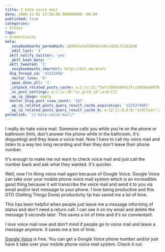 ```yaml
---
title: I hate voice mail
date: 2009-11-02 23:56:00.000000000 -06:00
published: true
categories:
- Essays
tags:
- productivity
meta:
  _sexybookmarks_permaHash: a92041e3a4260dece8ccd26c7c201b98
  _edit_last: '1'
  aktt_notify_twitter: 'yes'
  _aktt_hash_meta: ''
  aktt_tweeted: '1'
  _sexybookmarks_shortUrl: http://b2l.me/4rwfc
  dsq_thread_id: '43322458'
  _nectar_love: '0'
  _wpas_done_all: '1'
  _jetpack_related_posts_cache: a:1:{s:32:"5afc95b9199413fccb9364a98f8a08f9";a:2:{s:7:"expires";i:1502366307;s:7:"payload";a:3:{i:0;a:1:{s:2:"id";i:2082;}i:1;a:1:{s:2:"id";i:3589;}i:2;a:1:{s:2:"id";i:644;}}}}
  _vc_post_settings: a:1:{s:10:"vc_grid_id";a:0:{}}
  _wp_rp_image: empty
  nectar_blog_post_view_count: '167'
  _wp_rp_related_posts_query_result_cache_expiration: '1525374607'
  _wp_rp_related_posts_query_result_cache_6: a:12:{i:0;O:8:"stdClass":2:{s:7:"post_id";s:4:"1347";s:5:"score";s:17:"90.92093751080986";}i:1;O:8:"stdClass":2:{s:7:"post_id";s:4:"1251";s:5:"score";s:18:"56.411123438607255";}i:2;O:8:"stdClass":2:{s:7:"post_id";s:3:"747";s:5:"score";s:16:"52.2231193727036";}i:3;O:8:"stdClass":2:{s:7:"post_id";s:3:"686";s:5:"score";s:17:"50.28861646033088";}i:4;O:8:"stdClass":2:{s:7:"post_id";s:4:"1423";s:5:"score";s:17:"47.11832602042949";}i:5;O:8:"stdClass":2:{s:7:"post_id";s:3:"741";s:5:"score";s:18:"46.717686076412015";}i:6;O:8:"stdClass":2:{s:7:"post_id";s:3:"850";s:5:"score";s:17:"45.26786972212688";}i:7;O:8:"stdClass":2:{s:7:"post_id";s:3:"363";s:5:"score";s:18:"44.834280103735544";}i:8;O:8:"stdClass":2:{s:7:"post_id";s:3:"717";s:5:"score";s:17:"43.55678532529585";}i:9;O:8:"stdClass":2:{s:7:"post_id";s:3:"389";s:5:"score";s:17:"42.17600820918119";}i:10;O:8:"stdClass":2:{s:7:"post_id";s:3:"722";s:5:"score";s:17:"41.00146428489591";}i:11;O:8:"stdClass":2:{s:7:"post_id";s:4:"4580";s:5:"score";s:17:"39.62068716878125";}}
permalink: "/i-hate-voice-mail/"
---
```

I really do hate voice mail. Someone calls you while you're on the phone or bathroom (hint, don't answer the phone while in the bathroom, it's disgusting) and they leave a voice mail. Now I have to call my voice mail and listen to a way too long recording and then they don't leave their phone number.

It's enough to make me not want to check voice mail and just call the number back and ask what they wanted. It's quicker.

Well, now I'm liking voice mail again because of Google Voice. Google Voice can take over your mobile phone voice mail system which is an increadible good thing because it will transcribe the voice mail and send it to you via email and/or text message to your phone. I love being productive and this GTD (Getting Things Done) productivity tip has saved me a lot of time.

This has been helpful when people just leave me a message informing of status and don't need a return call. I can see it on my email and delete the message 5 seconds later. This saves a lot of time and it's so convientant.

I love voice mail now and don't mind if people go to voice mail and leave a message anymore. It saves me a ton of time.

<a href="http://google.com/voice" rel="nofollow">Google Voice</a> is free. You can get a Google Voice phone number and/or just have it take over your mobile phone voice mail system. Check it out.
